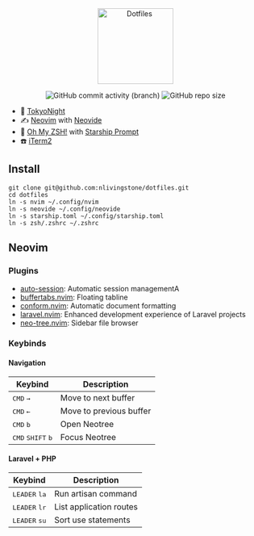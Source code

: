 <div align="center">

<img src="https://github.com/nlivingstone/dotfiles/assets/1995501/a294c5cb-f4d0-4c89-bbcf-41541dd3dea5" height="150px" alt="Dotfiles">

![GitHub commit activity (branch)](https://img.shields.io/github/commit-activity/m/nlivingstone/dotfiles/master?style=for-the-badge&logo=github)
![GitHub repo size](https://img.shields.io/github/repo-size/nlivingstone/dotfiles?style=for-the-badge)

</div>


* 🌈 [TokyoNight](https://github.com/folke/tokyonight.nvim) 
* ✍️  [Neovim](https://neovim.io/) with [Neovide](https://neovide.dev/)
* 🐚 [Oh My ZSH!](https://ohmyz.sh/) with [Starship Prompt](https://starship.rs/)
* ☎️  [iTerm2](https://iterm2.com/)



## Install
```
git clone git@github.com:nlivingstone/dotfiles.git
cd dotfiles
ln -s nvim ~/.config/nvim
ln -s neovide ~/.config/neovide
ln -s starship.toml ~/.config/starship.toml
ln -s zsh/.zshrc ~/.zshrc
```

## Neovim

### Plugins
- [auto-session](https://github.com/rmagatti/auto-session): Automatic session managementA
- [buffertabs.nvim](https://github.com/tomiis4/BufferTabs.nvim): Floating tabline
- [conform.nvim](https://github.com/stevearc/conform.nvim): Automatic document formatting
- [laravel.nvim](https://github.com/adalessa/laravel.nvim): Enhanced development experience of Laravel projects 
- [neo-tree.nvim](https://github.com/nvim-neo-tree/neo-tree.nvim): Sidebar file browser


### Keybinds

#### Navigation

| Keybind                                        | Description                       |
| ---------------------------------------------- | --------------------------------- |
| <kbd>CMD</kbd> <kbd>&rightarrow;</kbd>                | Move to next buffer               |
| <kbd>CMD</kbd> <kbd>&leftarrow;</kbd>                 | Move to previous buffer           |
| <kbd>CMD</kbd> <kbd>b</kbd>                    | Open Neotree                      |
| <kbd>CMD</kbd> <kbd>SHIFT</kbd> <kbd>b</kbd>   | Focus Neotree                     |


#### Laravel + PHP

| Keybind                               | Description             |
| ------------------------------------- | ----------------------- |
| <kbd>LEADER</kbd> <kbd>la</kbd>       | Run artisan command     |
| <kbd>LEADER</kbd> <kbd>lr</kbd>       | List application routes |
| <kbd>LEADER</kbd> <kbd>su</kbd>       | Sort use statements     |

